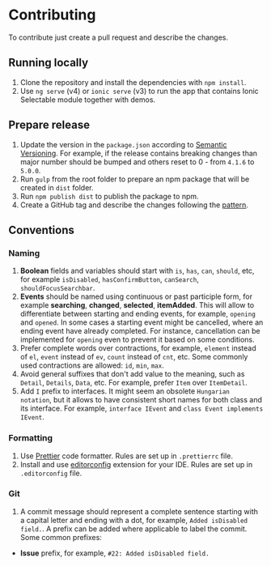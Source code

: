 # Contributing

To contribute just create a pull request and describe the changes.

## Running locally

1. Clone the repository and install the dependencies with `npm install`.
2. Use `ng serve` (v4) or `ionic serve` (v3) to run the app that contains Ionic Selectable module together with demos.

## Prepare release

1. Update the version in the `package.json` according to <a href="https://semver.org" target="_blank">Semantic Versioning</a>. For example, if the release contains breaking changes than major number should be bumped and others reset to 0 - from `4.1.6` to `5.0.0`.
2. Run `gulp` from the root folder to prepare an npm package that will be created in `dist` folder.
3. Run `npm publish dist` to publish the package to npm.
4. Create a GitHub tag and describe the changes following the <a href="https://github.com/eakoriakin/ionic-selectable/releases/tag/4.2.0" target="_blank">pattern</a>.

## Conventions

### Naming

1. **Boolean** fields and variables should start with `is`, `has`, `can`, `should`, etc, for example `isDisabled`, `hasConfirmButton`, `canSearch`, `shouldFocusSearchbar`.
2. **Events** should be named using continuous or past participle form, for example **searching**, **changed**, **selected**, **itemAdded**. This will allow to differentiate between starting and ending events, for example, `opening` and `opened`. In some cases a starting event might be cancelled, where an ending event have already completed. For instance, cancellation can be implemented for `opening` even to prevent it based on some conditions.
3. Prefer complete words over contractions, for example, `element` instead of `el`, `event` instead of `ev`, `count` instead of `cnt`, etc. Some commonly used contractions are allowed: `id`, `min`, `max`.
4. Avoid general suffixes that don't add value to the meaning, such as `Detail`, `Details`, `Data`, etc. For example, prefer `Item` over `ItemDetail`.
5. Add `I` prefix to interfaces. It might seem an obsolete `Hungarian notation`, but it allows to have consistent short names for both class and its interface. For example, `interface IEvent` and `class Event implements IEvent`.

### Formatting

1. Use <a href="https://prettier.io" target="_blank">Prettier</a> code formatter. Rules are set up in `.prettierrc` file.
2. Install and use <a href="https://editorconfig.org" target="_blank">editorconfig</a> extension for your IDE. Rules are set up in `.editorconfig` file.

### Git

1. A commit message should represent a complete sentence starting with a capital letter and ending with a dot, for example, `Added isDisabled field.`. A prefix can be added where applicable to label the commit.
   Some common prefixes:

- **Issue** prefix, for example, `#22: Added isDisabled field.`

